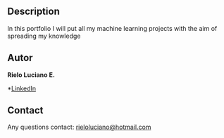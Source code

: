 ## Description

In this portfolio I will put all my machine learning projects with the aim of spreading my knowledge

## Autor

**Rielo Luciano E.**

*[LinkedIn](www.linkedin.com/in/luciano-rielo-b63149172)

## Contact

Any questions contact: rieloluciano@hotmail.com
